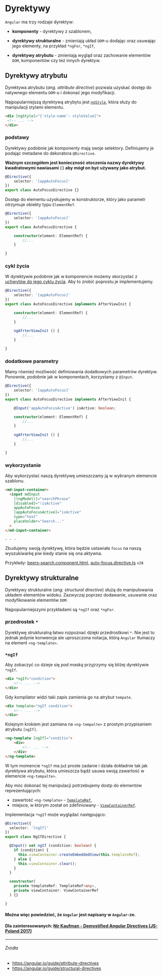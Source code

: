 # Dyrektywy

`Angular` ma trzy rodzaje dyrektyw:

* **komponenty** - dyrektywy z szablonem,

* **dyrektywy strukturalne** - zmieniają układ `DOM`-u dodając oraz usuwając jego elementy, na przykład `*ngFor`, `*ngIf`,

* **dyrektywy atrybutu** - zmieniają wygląd oraz zachowanie elementów `DOM`, komponentów czy też innych dyrektyw.


## Dyrektywy atrybutu

Dyrektywa atrybutu (_ang. attribute directive_) pozwala uzyskać dostęp do natywnego elementu `DOM`-u i dokonać jego modyfikacji.

Najpopularniejszą dyrektywą atrybytu jest [`ngStyle`](https://angular.io/api/common/NgStyle), która służy do manipulacji stylami elementu.

```html
<div [ngStyle]="{'style-name': styleValue}">
 <!-- ... -->
</div>
```

### podstawy

Dyrektywy podobnie jak komponenty mają swoje selektory. Definiujemy je podając metadane do dekoratora `@Directive`. 

**Ważnym szczegółem jest konieczność otoczenia nazwy dyrektywy kwadratowymi nawiasami `[]` aby mógł on być używany jako atrybut.**

```ts
@Directive({ 
    selector: '[appAutoFocus]' 
})
export class AutoFocusDirective {}
```

Dostęp do elementu uzyskujemy w konstruktorze, który jako parametr otrzymuje obiekty typu `ElementRef`.

```ts
@Directive({ 
    selector: '[appAutoFocus]' 
})
export class AutoFocusDirective {

    constructor(element: ElementRef) {
        //...
    }

}
```

### cykl życia

W dyrektywie podobnie jak w komponencie możemy skorzystać z [uchwytów do jego cyklu życia](https://mmotel.gitbooks.io/ts-ng-path-angular-part-1/content/component-lifecycle.html). Aby to zrobić poprostu je implementujemy.

```ts
@Directive({ 
    selector: '[appAutoFocus]' 
})
export class AutoFocusDirective implements AfterViewInit {

    constructor(element: ElementRef) {
        //...
    }
    
    ngAfrterViewInit () {
        //...
    }

}
```

### dodatkowe parametry

Mamy również możliwość definiowania dodatkowych parametrów dyrektyw. Ponownie, podobnie jak w komponentach, korzystamy z `@Input`.

```ts
@Directive({ 
    selector: '[appAutoFocus]' 
})
export class AutoFocusDirective implements AfterViewInit {

    @Input('appAutoFocusActive') isActive: boolean;

    constructor(element: ElementRef) {
        //...
    }
    
    ngAfrterViewInit () {
        //...
    }

}
```

### wykorzystanie

Aby wykorzystać naszą dyrektywę umieszczamy ją w wybranym elemencie szablonu.

```html
<md-input-container>
  <input mdInput
    [(ngModel)]="searchPhrase"
    [disabled]="!isActive"
    appAutoFocus
    [appAutoFocusActive]="isActive"
    type="text"
    placeholder="Search..."
  >
</md-input-container>
```

`- - -`

Zbudujemy swoją dyrektywę, która będzie ustawiała `focus` na naszą wyszukiwarkę piw kiedy stanie się ona aktywna.

Przykłady: [beers-search.component.html](https://github.com/mmotel/ng-beers-app/blob/v28/src/app/shared/beers-search/beers-search.component.html), [auto-focus.directive.ts](https://github.com/mmotel/ng-beers-app/blob/v28/src/app/shared/directive/auto-focus.directive.ts) `v28`

## Dyrektywy strukturalne

Dyrektywy strukturalne (_ang. structural directive_) służą do manipulowania układem elementów widoku. Zazwyczaj poprzez dodawanie, usuwanie oraz modyfikowanie elementów `DOM`. 

Najpopularniejszymi przykładami są `*ngIf` oraz `*ngFor`. 

### przedrostek `*`

Dyrektywę strukturalną łatwo rozpoznać dzięki przedrostkowi `*`. Nie jest to jednak jedynie konwencja ale uproszczona notacja, którą `Angular` tłumaczy na element `<ng-template>`.

### `*ngIf`

Aby zobaczyć co dzieje się _pod maską_ przyjrzymy się bliżej dyrektywie `*ngIf`.

```html
<div *ngIf="condition">
    <!-- ... -->
</div>
```

Gdy kompilator widzi taki zapis zamienia go na atrybut `tempate`.

```html
<div template="ngIf condition">
    <!-- ... -->
</div>
```

Kolejnym krokiem jest zamiana na `<ng-tempalte>` z prostym przypisaniem atrybutu `[ngIf]`.

```html
<ng-template [ngIf]="conditin">
    <div>
        <!-- ... -->
    </div>
</ng-template>
```

W tym momencie `*ngIf` ma już proste zadanie i działa dokładnie tak jak dyrektywa atrybutu, która umieszcza bądź usuwa swoją zawartość w elemencie `<ng-tempalte>`.

Aby móc dokonać tej manipulacji potrzebujemy dostp do elementów reprezentujących:

 * zawartość `<ng-template>` - [`TemplateRef`](https://angular.io/api/core/TemplateRef),
 * miejsce, w którym został on zdefiniowany - [`ViewContainerRef`](https://angular.io/api/core/ViewContainerRef).
 
Implementacja `*ngIf` może wyglądać następująco:

```ts
@Directive({
  selector: '[ngIf]'
})
export class NgIfDirective {

  @Input() set ngIf (condition: boolean) {
    if (condition) {
      this.viewContainer.createEmbeddedView(this.templateRef);
    } else {
      this.viewContainer.clear();
    }
  }

  constructor(
    private templateRef: TemplateRef<any>,
    private viewContainer: ViewContainerRef
  ) {}

}
```

#### Można więc powiedzieć, że `Angular` jest napisany w `Angular`-ze.

#### Dla zainteresowanych: [Nir Kaufman - Demystified Angular Directives (JS-Poland 2017)](https://youtu.be/bVyw2njDoZw?t=1m10s)

---

###### Źródła

* https://angular.io/guide/attribute-directives
* https://angular.io/guide/structural-directives